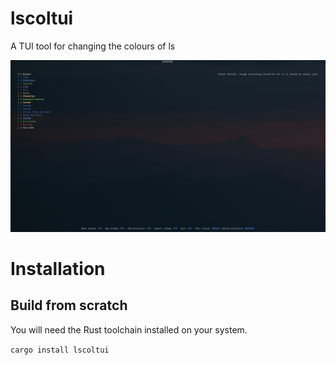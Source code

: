 # **lscoltui**

A TUI tool for changing the colours of ls

![Screenshot](screenshot.png)

# Installation

## Build from scratch

You will need the Rust toolchain installed on your system.

`cargo install lscoltui`

